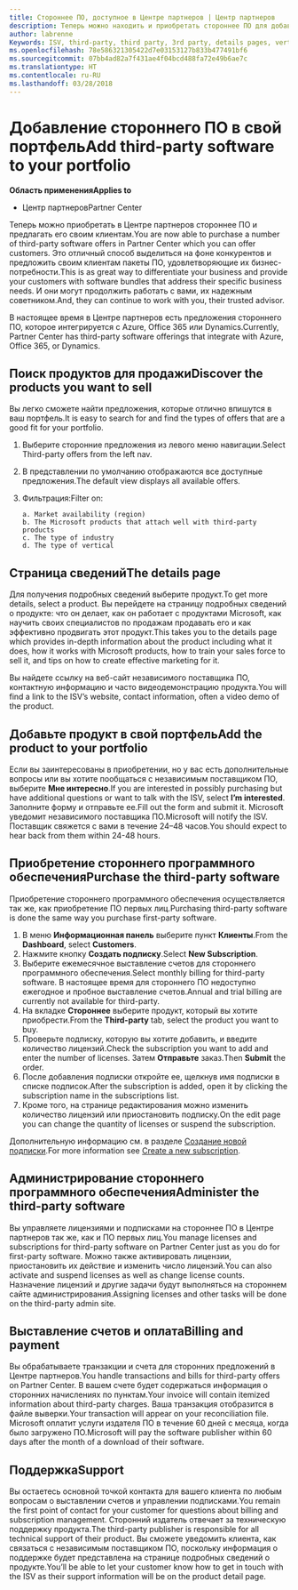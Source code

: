 ```yaml
---
title: Стороннее ПО, доступное в Центре партнеров | Центр партнеров
description: Теперь можно находить и приобретать стороннее ПО для добавления в свой ассортимент предложений для клиентов.
author: labrenne
Keywords: ISV, third-party, third party, 3rd party, details pages, vertical software, software publisher
ms.openlocfilehash: 78e586321305422d7e03153127b833b477491bf6
ms.sourcegitcommit: 07bb4ad82a7f431ae4f04bcd488fa72e49b6ae7c
ms.translationtype: HT
ms.contentlocale: ru-RU
ms.lasthandoff: 03/28/2018
---
```

# <a name="add-third-party-software-to-your-portfolio"></a><span data-ttu-id="0cb80-103">Добавление стороннего ПО в свой портфель</span><span class="sxs-lookup"><span data-stu-id="0cb80-103">Add third-party software to your portfolio</span></span>

**<span data-ttu-id="0cb80-104">Область применения</span><span class="sxs-lookup"><span data-stu-id="0cb80-104">Applies to</span></span>** 

- <span data-ttu-id="0cb80-105">Центр партнеров</span><span class="sxs-lookup"><span data-stu-id="0cb80-105">Partner Center</span></span>


<span data-ttu-id="0cb80-106">Теперь можно приобретать в Центре партнеров стороннее ПО и предлагать его своим клиентам.</span><span class="sxs-lookup"><span data-stu-id="0cb80-106">You are now able to purchase a number of third-party software offers in Partner Center which you can offer customers.</span></span> <span data-ttu-id="0cb80-107">Это отличный способ выделиться на фоне конкурентов и предложить своим клиентам пакеты ПО, удовлетворяющие их бизнес-потребности.</span><span class="sxs-lookup"><span data-stu-id="0cb80-107">This is as great way to differentiate your business and provide your customers with software bundles that address their specific business needs.</span></span> <span data-ttu-id="0cb80-108">И они могут продолжить работать с вами, их надежным советником.</span><span class="sxs-lookup"><span data-stu-id="0cb80-108">And, they can continue to work with you, their trusted advisor.</span></span>

<span data-ttu-id="0cb80-109">В настоящее время в Центре партнеров есть предложения стороннего ПО, которое интегрируется с Azure, Office 365 или Dynamics.</span><span class="sxs-lookup"><span data-stu-id="0cb80-109">Currently, Partner Center has third-party software offerings that integrate with Azure, Office 365, or Dynamics.</span></span>

## <a name="discover-the-products-you-want-to-sell"></a><span data-ttu-id="0cb80-110">Поиск продуктов для продажи</span><span class="sxs-lookup"><span data-stu-id="0cb80-110">Discover the products you want to sell</span></span>

<span data-ttu-id="0cb80-111">Вы легко сможете найти предложения, которые отлично впишутся в ваш портфель.</span><span class="sxs-lookup"><span data-stu-id="0cb80-111">It is easy to search for and find the types of offers that are a good fit for your portfolio.</span></span> 
1.  <span data-ttu-id="0cb80-112">Выберите сторонние предложения из левого меню навигации.</span><span class="sxs-lookup"><span data-stu-id="0cb80-112">Select Third-party offers from the left nav.</span></span> 
2.  <span data-ttu-id="0cb80-113">В представлении по умолчанию отображаются все доступные предложения.</span><span class="sxs-lookup"><span data-stu-id="0cb80-113">The default view displays all available offers.</span></span> 
3.  <span data-ttu-id="0cb80-114">Фильтрация:</span><span class="sxs-lookup"><span data-stu-id="0cb80-114">Filter on:</span></span>

        a. Market availability (region) 
        b. The Microsoft products that attach well with third-party products  
        c. The type of industry 
        d. The type of vertical 

## <a name="the-details-page"></a><span data-ttu-id="0cb80-115">Страница сведений</span><span class="sxs-lookup"><span data-stu-id="0cb80-115">The details page</span></span>

<span data-ttu-id="0cb80-116">Для получения подробных сведений выберите продукт.</span><span class="sxs-lookup"><span data-stu-id="0cb80-116">To get more details, select a product.</span></span> <span data-ttu-id="0cb80-117">Вы перейдете на страницу подробных сведений о продукте: что он делает, как он работает с продуктами Microsoft, как научить своих специалистов по продажам продавать его и как эффективно продвигать этот продукт.</span><span class="sxs-lookup"><span data-stu-id="0cb80-117">This takes you to the details page which provides in-depth information about the product including what it does, how it works with Microsoft products, how to train your sales force to sell it, and tips on how to create effective marketing for it.</span></span> 

<span data-ttu-id="0cb80-118">Вы найдете ссылку на веб-сайт независимого поставщика ПО, контактную информацию и часто видеодемонстрацию продукта.</span><span class="sxs-lookup"><span data-stu-id="0cb80-118">You will find a link to the ISV’s website, contact information, often a video demo of the product.</span></span> 

## <a name="add-the-product-to-your-portfolio"></a><span data-ttu-id="0cb80-119">Добавьте продукт в свой портфель</span><span class="sxs-lookup"><span data-stu-id="0cb80-119">Add the product to your portfolio</span></span>

<span data-ttu-id="0cb80-120">Если вы заинтересованы в приобретении, но у вас есть дополнительные вопросы или вы хотите пообщаться с независимым поставщиком ПО, выберите **Мне интересно**.</span><span class="sxs-lookup"><span data-stu-id="0cb80-120">If you are interested in possibly purchasing but have additional questions or want to talk with the ISV, select **I’m interested**.</span></span> <span data-ttu-id="0cb80-121">Заполните форму и отправьте ее.</span><span class="sxs-lookup"><span data-stu-id="0cb80-121">Fill out the form and submit it.</span></span> <span data-ttu-id="0cb80-122">Microsoft уведомит независимого поставщика ПО.</span><span class="sxs-lookup"><span data-stu-id="0cb80-122">Microsoft will notify the ISV.</span></span> <span data-ttu-id="0cb80-123">Поставщик свяжется с вами в течение 24–48 часов.</span><span class="sxs-lookup"><span data-stu-id="0cb80-123">You should expect to hear back from them within 24-48 hours.</span></span> 

## <a name="purchase-the-third-party-software"></a><span data-ttu-id="0cb80-124">Приобретение стороннего программного обеспечения</span><span class="sxs-lookup"><span data-stu-id="0cb80-124">Purchase the third-party software</span></span>

<span data-ttu-id="0cb80-125">Приобретение стороннего программного обеспечения осуществляется так же, как приобретение ПО первых лиц.</span><span class="sxs-lookup"><span data-stu-id="0cb80-125">Purchasing third-party software is done the same way you purchase first-party software.</span></span> 

1.  <span data-ttu-id="0cb80-126">В меню **Информационная панель** выберите пункт **Клиенты**.</span><span class="sxs-lookup"><span data-stu-id="0cb80-126">From the **Dashboard**, select **Customers**.</span></span>
2.  <span data-ttu-id="0cb80-127">Нажмите кнопку **Создать подписку**.</span><span class="sxs-lookup"><span data-stu-id="0cb80-127">Select **New Subscription**.</span></span>
3.  <span data-ttu-id="0cb80-128">Выберите ежемесячное выставление счетов для стороннего программного обеспечения.</span><span class="sxs-lookup"><span data-stu-id="0cb80-128">Select monthly billing for third-party software.</span></span> <span data-ttu-id="0cb80-129">В настоящее время для стороннего ПО недоступно ежегодное и пробное выставление счетов.</span><span class="sxs-lookup"><span data-stu-id="0cb80-129">Annual and trial billing are currently not available for third-party.</span></span>
4.  <span data-ttu-id="0cb80-130">На вкладке **Стороннее** выберите продукт, который вы хотите приобрести.</span><span class="sxs-lookup"><span data-stu-id="0cb80-130">From the **Third-party** tab, select the product you want to buy.</span></span>
5.  <span data-ttu-id="0cb80-131">Проверьте подписку, которую вы хотите добавить, и введите количество лицензий.</span><span class="sxs-lookup"><span data-stu-id="0cb80-131">Check the subscription you want to add and enter the number of licenses.</span></span> <span data-ttu-id="0cb80-132">Затем **Отправьте** заказ.</span><span class="sxs-lookup"><span data-stu-id="0cb80-132">Then **Submit** the order.</span></span>
6.  <span data-ttu-id="0cb80-133">После добавления подписки откройте ее, щелкнув имя подписки в списке подписок.</span><span class="sxs-lookup"><span data-stu-id="0cb80-133">After the subscription is added, open it by clicking the subscription name in the subscriptions list.</span></span> 
7.  <span data-ttu-id="0cb80-134">Кроме того, на странице редактирования можно изменить количество лицензий или приостановить подписку.</span><span class="sxs-lookup"><span data-stu-id="0cb80-134">On the edit page you can change the quantity of licenses or suspend the subscription.</span></span>

<span data-ttu-id="0cb80-135">Дополнительную информацию см. в разделе [Создание новой подписки](create-a-new-subscription.md).</span><span class="sxs-lookup"><span data-stu-id="0cb80-135">For more information see [Create a new subscription](create-a-new-subscription.md).</span></span>

## <a name="administer-the-third-party-software"></a><span data-ttu-id="0cb80-136">Администрирование стороннего программного обеспечения</span><span class="sxs-lookup"><span data-stu-id="0cb80-136">Administer the third-party software</span></span>

<span data-ttu-id="0cb80-137">Вы управляете лицензиями и подписками на стороннее ПО в Центре партнеров так же, как и ПО первых лиц.</span><span class="sxs-lookup"><span data-stu-id="0cb80-137">You manage licenses and subscriptions for third-party software on Partner Center just as you do for first-party software.</span></span> <span data-ttu-id="0cb80-138">Можно также активировать лицензии, приостановить их действие и изменить число лицензий.</span><span class="sxs-lookup"><span data-stu-id="0cb80-138">You can also activate and suspend licenses as well as change license counts.</span></span> <span data-ttu-id="0cb80-139">Назначение лицензий и другие задачи будут выполняться на стороннем сайте администрирования.</span><span class="sxs-lookup"><span data-stu-id="0cb80-139">Assigning licenses and other tasks will be done on the third-party admin site.</span></span>

## <a name="billing-and-payment"></a><span data-ttu-id="0cb80-140">Выставление счетов и оплата</span><span class="sxs-lookup"><span data-stu-id="0cb80-140">Billing and payment</span></span>

<span data-ttu-id="0cb80-141">Вы обрабатываете транзакции и счета для сторонних предложений в Центре партнеров.</span><span class="sxs-lookup"><span data-stu-id="0cb80-141">You handle transactions and bills for third-party offers on Partner Center.</span></span> <span data-ttu-id="0cb80-142">В вашем счете будет содержаться информация о сторонних начислениях по пунктам.</span><span class="sxs-lookup"><span data-stu-id="0cb80-142">Your invoice will contain itemized information about third-party charges.</span></span> <span data-ttu-id="0cb80-143">Ваша транзакция отобразится в файле выверки.</span><span class="sxs-lookup"><span data-stu-id="0cb80-143">Your transaction will appear on your reconciliation file.</span></span> <span data-ttu-id="0cb80-144">Microsoft оплатит услуги издателя ПО в течение 60 дней с месяца, когда было загружено ПО.</span><span class="sxs-lookup"><span data-stu-id="0cb80-144">Microsoft will pay the software publisher within 60 days after the month of a download of their software.</span></span> 

## <a name="support"></a><span data-ttu-id="0cb80-145">Поддержка</span><span class="sxs-lookup"><span data-stu-id="0cb80-145">Support</span></span>

<span data-ttu-id="0cb80-146">Вы остаетесь основной точкой контакта для вашего клиента по любым вопросам о выставлении счетов и управлении подписками.</span><span class="sxs-lookup"><span data-stu-id="0cb80-146">You remain the first point of contact for your customer for questions about billing and subscription management.</span></span> <span data-ttu-id="0cb80-147">Сторонний издатель отвечает за техническую поддержку продукта.</span><span class="sxs-lookup"><span data-stu-id="0cb80-147">The third-party publisher is responsible for all technical support of their product.</span></span> <span data-ttu-id="0cb80-148">Вы сможете уведомить клиента, как связаться с независимым поставщиком ПО, поскольку информация о поддержке будет представлена на странице подробных сведений о продукте.</span><span class="sxs-lookup"><span data-stu-id="0cb80-148">You’ll be able to let your customer know how to get in touch with the ISV as their support information will be on the product detail page.</span></span>

